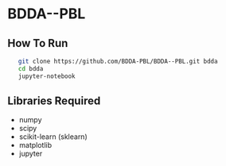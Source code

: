 # BDDA--PBL

## How To Run
```bash
   git clone https://github.com/BDDA-PBL/BDDA--PBL.git bdda
   cd bdda
   jupyter-notebook
```

## Libraries Required
 - numpy
 - scipy
 - scikit-learn (sklearn)
 - matplotlib
 - jupyter
